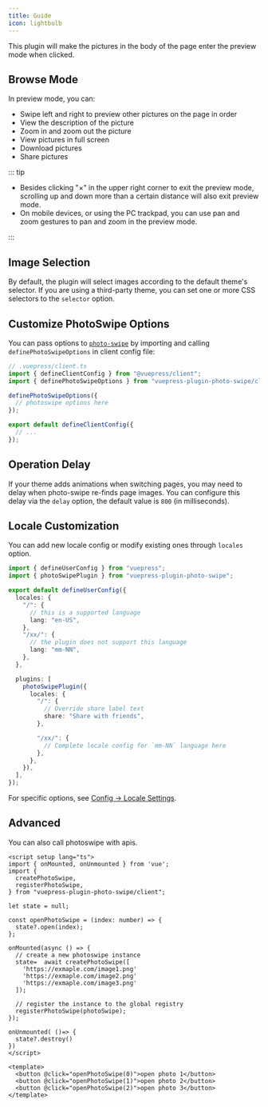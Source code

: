 ```yaml
---
title: Guide
icon: lightbulb
---
```


This plugin will make the pictures in the body of the page enter the preview mode when clicked.

<!-- more -->

## Browse Mode

In preview mode, you can:

- Swipe left and right to preview other pictures on the page in order
- View the description of the picture
- Zoom in and zoom out the picture
- View pictures in full screen
- Download pictures
- Share pictures

::: tip

- Besides clicking "×" in the upper right corner to exit the preview mode, scrolling up and down more than a certain distance will also exit preview mode.
- On mobile devices, or using the PC trackpad, you can use pan and zoom gestures to pan and zoom in the preview mode.

:::

## Image Selection

By default, the plugin will select images according to the default theme's selector. If you are using a third-party theme, you can set one or more CSS selectors to the `selector` option.

## Customize PhotoSwipe Options

You can pass options to [`photo-swipe`](http://photoswipe.com/) by importing and calling `definePhotoSwipeOptions` in client config file:

```ts
// .vuepress/client.ts
import { defineClientConfig } from "@vuepress/client";
import { definePhotoSwipeOptions } from "vuepress-plugin-photo-swipe/client";

definePhotoSwipeOptions({
  // photoswipe options here
});

export default defineClientConfig({
  // ...
});
```

## Operation Delay

If your theme adds animations when switching pages, you may need to delay when photo-swipe re-finds page images. You can configure this delay via the `delay` option, the default value is `800` (in milliseconds).

## Locale Customization

You can add new locale config or modify existing ones through `locales` option.

```ts
import { defineUserConfig } from "vuepress";
import { photoSwipePlugin } from "vuepress-plugin-photo-swipe";

export default defineUserConfig({
  locales: {
    "/": {
      // this is a supported language
      lang: "en-US",
    },
    "/xx/": {
      // the plugin does not support this language
      lang: "mm-NN",
    },
  },

  plugins: [
    photoSwipePlugin({
      locales: {
        "/": {
          // Override share label text
          share: "Share with friends",
        },

        "/xx/": {
          // Complete locale config for `mm-NN` language here
        },
      },
    }),
  ],
});
```

For specific options, see [Config → Locale Settings](./config.md#locales).

## Advanced

You can also call photoswipe with apis.

```vue
<script setup lang="ts">
import { onMounted, onUnmounted } from 'vue';
import {
  createPhotoSwipe,
  registerPhotoSwipe,
} from "vuepress-plugin-photo-swipe/client";

let state = null;

const openPhotoSwipe = (index: number) => {
  state?.open(index);
};

onMounted(async () => {
  // create a new photoswipe instance
  state=  await createPhotoSwipe([
    'https://exmaple.com/image1.png'
    'https://exmaple.com/image2.png'
    'https://exmaple.com/image3.png'
  ]);

  // register the instance to the global registry
  registerPhotoSwipe(photoSwipe);
});

onUnmounted( ()=> {
  state?.destroy()
})
</script>

<template>
  <button @click="openPhotoSwipe(0)">open photo 1</button>
  <button @click="openPhotoSwipe(1)">open photo 2</button>
  <button @click="openPhotoSwipe(2)">open photo 3</button>
</template>
```
